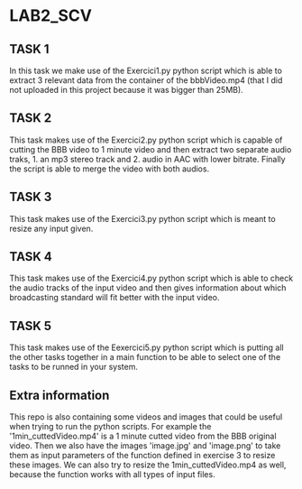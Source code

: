 # LAB2_SCV

## **TASK 1**

In this task we make use of the Exercici1.py python script which is able to extract 3 relevant data from the container of the bbbVideo.mp4 (that I did not uploaded in this project because it was bigger than 25MB).

## **TASK 2**

This task makes use of the Exercici2.py python script which is capable of cutting the BBB video to 1 minute video and then extract two separate audio traks, 1. an mp3 stereo track and 2. audio in AAC with lower bitrate. Finally the script is able to merge the video with both audios.

## **TASK 3**

This task makes use of the Exercici3.py python script which is meant to resize any input given.

## **TASK 4**

This task makes use of the Exercici4.py python script which is able to check the audio tracks of the input video and then gives information about which broadcasting
standard will fit better with the input video.

## **TASK 5**

This task makes use of the Eexercici5.py python script which is putting all the other tasks together in a main function to be able to select one of the tasks to be runned in your system.

## Extra information

This repo is also containing some videos and images that could be useful when trying to run the python scripts. For example the '1min_cuttedVideo.mp4' is a 1 minute cutted video from the BBB original video. Then we also have the images 'image.jpg' and 'image.png' to take them as input parameters of the function defined in exercise 3 to resize these images. We can also try to resize the 1min_cuttedVideo.mp4 as well, because the function works with all types of input files.
